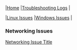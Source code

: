 \|[Home](../../index.html)
\|[Troubleshooting Logs](../index.md)
\|


\|[Linux Issues](../linux-issues/index.md)
\|[Windows Issues](../windows-issues/index.md)
\|
### Networking Issues

[Networking Issue Title](networking-issue-1.md)